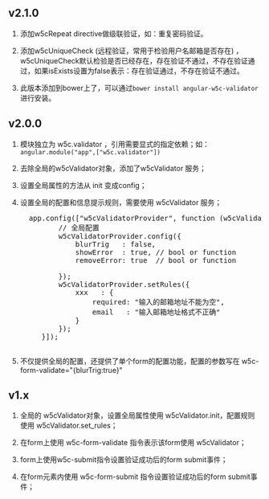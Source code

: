 ## v2.1.0

1. 添加w5cRepeat directive做级联验证，如：重复密码验证。

1. 添加w5cUniqueCheck (远程验证，常用于检验用户名邮箱是否存在) ，w5cUniqueCheck默认检验是否已经存在，存在验证不通过，不存在验证通过，如果isExists设置为false表示：存在验证通过，不存在验证不通过。

1. 此版本添加到bower上了，可以通过`bower install angular-w5c-validator` 进行安装。

## v2.0.0

1. 模块独立为 w5c.validator ，引用需要显式的指定依赖；如：```angular.module("app",["w5c.validator"])```

1. 去除全局的w5cValidator对象，添加了w5cValidator 服务；

1. 设置全局属性的方法从 init 变成config；

1. 设置全局的配置和信息提示规则，需要使用 w5cValidator 服务；
    <pre>
     app.config(["w5cValidatorProvider", function (w5cValidatorProvider) {
            // 全局配置
            w5cValidatorProvider.config({
                blurTrig   : false,
                showError  : true, // bool or function
                removeError: true  // bool or function

            });
            w5cValidatorProvider.setRules({
                xxx   : {
                    required: "输入的邮箱地址不能为空",
                    email   : "输入邮箱地址格式不正确"
                }
            });
        }]);
    </pre>

1. 不仅提供全局的配置，还提供了单个form的配置功能，配置的参数写在 w5c-form-validate="{blurTrig:true}"

## v1.x


1. 全局的 w5cValidator对象，设置全局属性使用 w5cValidator.init，配置规则使用 w5cValidator.set_rules；

1. 在form上使用 w5c-form-validate 指令表示该form使用 w5cValidator；

1. form上使用w5c-submit指令设置验证成功后的form submit事件；

1. 在form元素内使用 w5c-form-submit 指令设置验证成功后的form submit事件；
